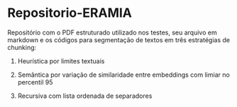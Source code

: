 # Repositorio-ERAMIA

Repositório com o PDF estruturado utilizado nos testes, seu arquivo em markdown e os códigos para segmentação de textos em três estratégias de chunking: 

1. Heurística por limites textuais

2. Semântica por variação de similaridade entre embeddings com limiar no percentil 95

3. Recursiva com lista ordenada de separadores
